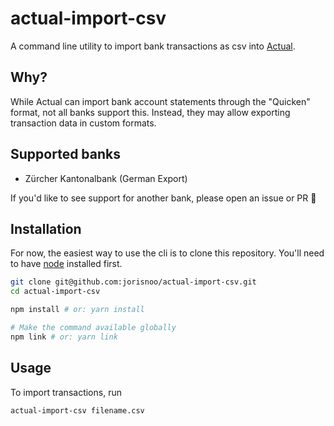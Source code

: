 # actual-import-csv

A command line utility to import bank transactions as csv into [Actual](https://actualbudget.com/).

## Why?

While Actual can import bank account statements through the "Quicken" format, not all banks support this.
Instead, they may allow exporting transaction data in custom formats.

## Supported banks

- Zürcher Kantonalbank (German Export)

If you'd like to see support for another bank, please open an issue or PR 💫

## Installation

For now, the easiest way to use the cli is to clone this repository.
You'll need to have [node](https://nodejs.org/en/download/) installed first.

```bash
git clone git@github.com:jorisnoo/actual-import-csv.git
cd actual-import-csv

npm install # or: yarn install

# Make the command available globally
npm link # or: yarn link
```

## Usage

To import transactions, run

```bash
actual-import-csv filename.csv
```
